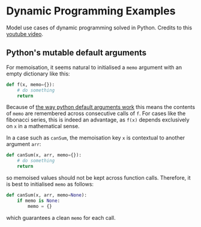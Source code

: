 # Dynamic Programming Examples

Model use cases of dynamic programming solved in Python. Credits to this
[youtube video](https://youtu.be/oBt53YbR9Kk?si=TGxWQLBuO0o8Znu3).



## Python's mutable default arguments

For memoisation, it seems natural to initialised a `memo` argument with an empty
dictionary like this:

```python
def f(x, memo={}):
    # do something
    return 
```

Because of [the way python default arguments work](https://docs.python-guide.org/writing/gotchas/#mutable-default-arguments) this means the contents
of `memo` are remembered across consecutive calls of `f`. For cases like the fibonacci series, this is indeed an advantage, as `f(x)` depends exclusively on `x` in a mathematical sense.

In a case such as `canSum`, the memoisation key `x` is contextual to another argument `arr`:

```python
def canSum(x, arr, memo={}):
    # do something
    return
```

so memoised values should not be kept across function calls. Therefore,
it is best to initialised `memo` as follows:

```python
def canSum(x, arr, memo=None):
    if memo is None:
        memo = {}
```

which guarantees a clean `memo` for each call.
